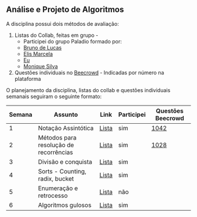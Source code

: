 ## Análise e Projeto de Algoritmos 
A disciplina possui dois métodos de avaliação: 
1. Listas do Collab, feitas em grupo - 
   - Participei do grupo Paladio formado por:
   - [Bruno de Lucas ](https://github.com/brunodelucasbarbosa)
   - [Elis Marcela](https://github.com/develis)
   - [Eu](https://github.com/lucasdsl)
   - [Monique Silva](https://github.com/moniquedsilva)
2. Questões individuais no [Beecrowd](https://www.beecrowd.com.br/judge/en) - Indicadas por número na plataforma 

O planejamento da disciplina, listas do collab e questões individuais semanais seguiram o seguinte formato: 

|Semana| Assunto | Link | Participei | Questões Beecrowd |
|------|---------|------|------------| ------------------|
|   1  | Notação Assintótica | [Lista](./Collab/MATA52-Semana01-Paládio.ipynb%20-%20Colaboratory.pdf)| sim | [1042](./beecrwd/1042_simple_sort.py) |
|   2  | Métodos para resolução de recorrências | [Lista](./Collab/MATA52-Semana02-Paládio.ipynb%20-%20Colaboratory.pdf)| sim | [1028](./beecrwd/1028_collectable_cards.py) |
|   3  | Divisão e conquista | [Lista](./Collab/Copy%20of%20MATA52-Semana03-Paladio.ipynb%20-%20Colaboratory.pdf)| sim |
|   4  | Sorts - Counting, radix, bucket | [Lista](./Collab/MATA52-Semana04-Paladio.ipynb%20-%20Colaboratory.pdf)| sim |
|   5  | Enumeração e retrocesso | [Lista](./Collab/MATA52-Semana05-Paládio.ipynb%20-%20Colaboratory.pdf)| não |
|   6  | Algoritmos gulosos | [Lista](./Collab/MATA52-Semana06-Paládio.ipynb%20-%20Colaboratory.pdf)| sim |